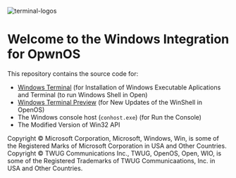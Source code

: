 ![terminal-logos](https://user-images.githubusercontent.com/48369326/115790869-4c852b00-a37c-11eb-97f1-f61972c7800c.png)

# Welcome to the Windows Integration for OpwnOS

This repository contains the source code for:

* [Windows Terminal](https://aka.ms/terminal) (for Installation of Windows Executable Aplications and Terminal (to run Windows Shell in Open)
* [Windows Terminal Preview](https://aka.ms/terminal-preview) (for New Updates of the WinShell in OpenOS)
* The Windows console host (`conhost.exe`) (for Run the Console)
* The Modified Version of Win32 API


 
Copyright © Microsoft Corporation, Microsoft, Windows, Win, is some of the Registered Marks of Microsoft Corporation in USA and Other Countries.
Copyright © TWUG Communications Inc., TWUG, OpenOS, Open, WIO, is some of the Registered Trademarks of TWUG Communicaations, Inc. in USA and Other Countries.
